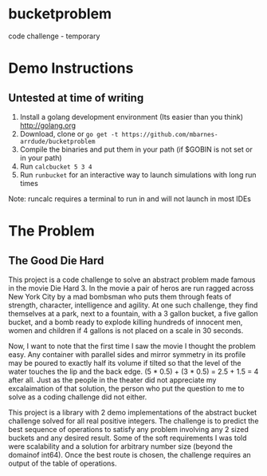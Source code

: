 # bucketproblem
code challenge - temporary

# Demo Instructions
## Untested at time of writing

1. Install a golang development environment (Its easier than you think) http://golang.org
2. Download, clone or `go get -t https://github.com/mbarnes-arrdude/bucketproblem`
3. Compile the binaries and put them in your path (if $GOBIN is not set or in your path)
4. Run `calcbucket 5 3 4`
5. Run `runbucket` for an interactive way to launch simulations with long run times

Note: runcalc requires a terminal to run in and will not launch in most IDEs

# The Problem
## The Good Die Hard
This project is a code challenge to solve an abstract problem made famous in the movie Die Hard 3. In the movie a pair of heros are run ragged across New York City by a mad bombsman who puts them through feats of strength, character, intelligence and agility. At one such challenge, they find themselves at a park, next to a fountain, with a 3 gallon bucket, a five gallon bucket, and a bomb ready to explode killing hundreds of innocent men, women and children if 4 gallons is not placed on a scale in 30 seconds.

Now, I want to note that the first time I saw the movie I thought the problem easy. Any container with parallel sides and mirror symmetry in its profile may be poured to exactly half its volume if tilted so that the level of the water touches the lip and the back edge. (5 * 0.5) + (3 * 0.5) = 2.5 + 1.5 = 4 after all. Just as the people in the theater did not appreciate my excalaimation of that solution, the person who put the question to me to solve as a coding challenge did not either.

This project is a library with 2 demo implementations of the abstract bucket challenge solved for all real positive integers. The challenge is to predict the best sequence of operations to satisfy any problem involving any 2 sized buckets and any desired result. Some of the soft requirements I was told were scalability and a solution for arbitrary number size (beyond the domainof int64). Once the best route is chosen, the challenge requires an output of the table of operations.
